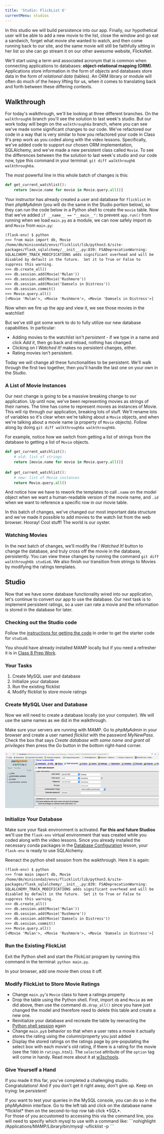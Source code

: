 ```yaml
---
title: 'Studio: FlickList 6'
currentMenu: studios
---
```


In this studio we will build persistence into our app. Finally, our hypothetical user will be able to add a new movie to the list, close the window and go eat a sandwich, forget what movie she wanted to watch, and then come running back to our site, and the same movie will still be faithfully sitting in her list so she can go stream it on our other awesome website, FlicksNet.

We'll start using a term and associated acronym that is common when connecting applications to databases: **object-relational mapping (ORM)**. Applications store information in the form of *objects* and databases store data in the form of *relational data* (tables). An ORM library or module will often do much of the heavy lifting for us, when it comes to translating back and forth between these differing contexts.

## Walkthrough

For today's walkthrough, we'll be looking at three different branches. On the `walkthrough6` branch you'll see the solution to last week's studio. But our work today will begin on the `walkthrough6a` branch, where you can see we've made some significant changes to our code. We've refactored our code in a way that is very similar to how you refactored your code in Class 9's prep work as you coded along with the video lessons. Specifically, we've added code to support our chosen ORM implementation, SQLAlchemy, and we've made a new persistent class called `Movie`. To see the differences between the the solution to last week's studio and our code now, type this command in your terminal: `git diff walkthrough6 walkthrough6a`.

The most powerful line in this whole batch of changes is this:

```python
def get_current_watchlist():
    return [movie.name for movie in Movie.query.all()]
```

Your instructor has already created a user and database for `flicklist` in their *phpMyAdmin* (you will do the same in the Studio portion below), so they can run the code below in a Python shell to create the `movie` table. Now that we've added `if __name__ == "__main__":` to prevent `app.run()` from running when we load `main.py` as a module, we can now safely import `db` and `Movie` from `main.py`:

```nohighlight
(flask-env) $ python
>>> from main import db, Movie
/home/dm/miniconda3/envs/flicklist/lib/python3.6/site-packages/flask_sqlalchemy/__init__.py:839: FSADeprecationWarning: SQLALCHEMY_TRACK_MODIFICATIONS adds significant overhead and will be disabled by default in the future.  Set it to True or False to suppress this warning.
>>> db.create_all()
>>> db.session.add(Movie('Mulan'))
>>> db.session.add(Movie('Rushmore'))
>>> db.session.add(Movie('Damsels in Distress'))
>>> db.session.commit()
>>> Movie.query.all()
[<Movie 'Mulan'>, <Movie 'Rushmore'>, <Movie 'Damsels in Distress'>]
```

Now when we fire up the app and view it, we see those movies in the watchlist!

But we've still got some work to do to fully utilize our new database capabilities. In particular:

- Adding movies to the watchlist isn't *persistent* - if we type in a name and click *Add it*, then go back and reload, nothing has changed.
- Clicking on *I Watched It!* makes no persistent changes, either.
- Rating movies isn't persistent.

Today we will change all these functionalities to be persistent. We'll walk through the first two together, then you'll handle the last one on your own in the Studio.

### A List of Movie Instances

Our next change is going to be a massive breaking change to our application. Up until now, we've been representing movies as strings of their names. The time has come to represent movies as instances of Movie. This will rip through our application, breaking lots of stuff. We'll rename lots of variables so it's clear when we're talking about a `Movie` objects, and when we're talking about a movie name (a property of `Movie` objects). Follow along by doing `git diff walkthrough6a walkthrough6b`.

For example, notice how we switch from getting a list of strings from the database to getting a list of `Movie` objects.

```python
def get_current_watchlist():
    # old: list of strings
    return [movie.name for movie in Movie.query.all()]

def get_current_watchlist():
    # new: list of Movie instances
    return Movie.query.all()
```

And notice how we have to rework the templates to call `.name` on the model object when we want a human-readable version of the movie name, and `.id` when we want to reference a specific row in our movie table.

In this batch of changes, we've changed our most important data structure and we've made it possible to add movies to the watch list from the web browser. Hooray! Cool stuff! The world is our oyster.

### Watching Movies

In the next batch of changes, we'll modify the *I Watched It!* button to change the database, and truly cross off the movie in the database, persistently. You can view these changes by running the command `git diff walkthrough6b studio6`. We also finish our transition from strings to Movies by modifying the ratings templates.

## Studio

Now that we have some database functionality wired into our application, let's continue to convert our app to use the database. Our next task is to implement persistent ratings, so a user can rate a movie and the information is stored in the database for later.

### Checking out the Studio code

Follow the [instructions for getting the code][get-the-code] in order to get the starter code for `studio6`.

You should have already installed MAMP locally but if you need a refresher it is in [Class 8 Prep Work](/class-prep/8).

### Your Tasks

1. Create MySQL user and database
2. Initialize your database
3. Run the existing flicklist
4. Modify flicklist to store movie ratings

### Create MySQL User and Database

Now we will need to create a database locally (on your computer). We will use the same names as we did in the walkthrough.

Make sure your servers are running with MAMP. Go to *phpMyAdmin* in your browser and create a user named *flicklist* with the password *MyNewPass*. Check the box that says *Create database with same name and grant all privileges* then press the *Go* button in the bottom right-hand corner.

![Create User And Database in phpMyAdin](phpMyAdminCreateUserAndDatabase.png)

### Initialize Your Database

Make sure your flask environment is activated. **For this and future Studios** we'll use the `flask-env` virtual environment that was created while you coded along with the video lessons. Since you already installed the necessary conda packages in the [Database Configuration](../../../videos/get-it-done/db-configuration) lesson, your `flask-env` is ready to use SQLAlchemy.

Reenact the python shell session from the walkthrough. Here it is again:

```nohighlight
(flask-env) $ python
>>> from main import db, Movie
/home/dm/miniconda3/envs/flicklist/lib/python3.6/site-packages/flask_sqlalchemy/__init__.py:839: FSADeprecationWarning: SQLALCHEMY_TRACK_MODIFICATIONS adds significant overhead and will be disabled by default in the future.  Set it to True or False to suppress this warning.
>>> db.create_all()
>>> db.session.add(Movie('Mulan'))
>>> db.session.add(Movie('Rushmore'))
>>> db.session.add(Movie('Damsels in Distress'))
>>> db.session.commit()
>>> Movie.query.all()
[<Movie 'Mulan'>, <Movie 'Rushmore'>, <Movie 'Damsels in Distress'>]
```

### Run the Existing FlickList

Exit the Python shell and start the *FlickList* program by running this command in the terminal:
`python main.py`.

In your browser, add one movie then cross it off.

### Modify FlickList to Store Movie Ratings

- Change `main.py`'s `Movie` class to have a ratings property
- Drop the table using the Python shell. First, import `db` and `Movie` as we did above, then use the command `db.drop_all()` since you have just changed the model and therefore need to delete this table and create a new one.
- Reinitialize your database and recreate the table by reenacting the [Python shell session](#initialize-your-database) again
- Change `main.py`s behavior so that when a user rates a movie it actually stores the rating using the column/property you just added
- Display the stored ratings on the ratings page by pre-populating the select box with each movie's old rating, if there is a rating for the movie (see the `TODO` in `ratings.html`). The `selected` attribute of the `option` tag will come in handy. Read more about it at [w3schools](https://www.w3schools.com/tags/att_option_selected.asp).

### Give Yourself a Hand

If you made it this far, you've completed a challenging studio. Congratulations!  And if you don't get it right away, don't give up. Keep on trying: be *persistent*!


<aside class="aside-note" markdown="1">
If you want to test your queries in the MySQL console, you can do so in the phpMyAdmin interface. Go to the left tab and click on the database name *flicklist* then on the second-to-top row tab click *SQL*.
<br/>
For those of you accustomed to accessing this via the command line, you will need to specify which mysql to use with a command like:
```nohighlight
/Applications/MAMP/Library/bin/mysql -uflicklist -p
```
</aside>

[get-the-code]: ../getting-the-code/
